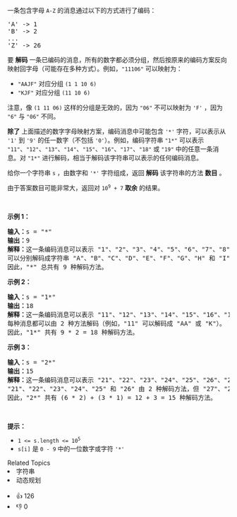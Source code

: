 <p>一条包含字母&nbsp;<code>A-Z</code> 的消息通过以下的方式进行了编码：</p>

<pre>
'A' -&gt; 1
'B' -&gt; 2
...
'Z' -&gt; 26
</pre>

<p>要 <strong>解码</strong> 一条已编码的消息，所有的数字都必须分组，然后按原来的编码方案反向映射回字母（可能存在多种方式）。例如，<code>"11106"</code> 可以映射为：</p>

<ul>
	<li><code>"AAJF"</code> 对应分组 <code>(1 1 10 6)</code></li>
	<li><code>"KJF"</code> 对应分组 <code>(11 10 6)</code></li>
</ul>

<p>注意，像 <code>(1 11 06)</code> 这样的分组是无效的，因为 <code>"06"</code> 不可以映射为 <code>'F'</code> ，因为 <code>"6"</code> 与 <code>"06"</code> 不同。</p>

<p><strong>除了</strong> 上面描述的数字字母映射方案，编码消息中可能包含 <code>'*'</code> 字符，可以表示从 <code>'1'</code> 到 <code>'9'</code> 的任一数字（不包括 <code>'0'</code>）。例如，编码字符串 <code>"1*"</code> 可以表示 <code>"11"</code>、<code>"12"</code>、<code>"13"</code>、<code>"14"</code>、<code>"15"</code>、<code>"16"</code>、<code>"17"</code>、<code>"18"</code> 或 <code>"19"</code> 中的任意一条消息。对 <code>"1*"</code> 进行解码，相当于解码该字符串可以表示的任何编码消息。</p>

<p>给你一个字符串 <code>s</code> ，由数字和 <code>'*'</code> 字符组成，返回 <strong>解码</strong> 该字符串的方法 <strong>数目</strong> 。</p>

<p>由于答案数目可能非常大，返回对 <code>10<sup>9</sup> + 7</code> <strong>取余</strong> 的结果。</p>

<p>&nbsp;</p>

<p><strong>示例 1：</strong></p>

<pre>
<strong>输入：</strong>s = "*"
<strong>输出：</strong>9
<strong>解释：</strong>这一条编码消息可以表示 "1"、"2"、"3"、"4"、"5"、"6"、"7"、"8" 或 "9" 中的任意一条。
可以分别解码成字符串 "A"、"B"、"C"、"D"、"E"、"F"、"G"、"H" 和 "I" 。
因此，"*" 总共有 9 种解码方法。
</pre>

<p><strong>示例 2：</strong></p>

<pre>
<strong>输入：</strong>s = "1*"
<strong>输出：</strong>18
<strong>解释：</strong>这一条编码消息可以表示 "11"、"12"、"13"、"14"、"15"、"16"、"17"、"18" 或 "19" 中的任意一条。
每种消息都可以由 2 种方法解码（例如，"11" 可以解码成 "AA" 或 "K"）。
因此，"1*" 共有 9 * 2 = 18 种解码方法。
</pre>

<p><strong>示例 3：</strong></p>

<pre>
<strong>输入：</strong>s = "2*"
<strong>输出：</strong>15
<strong>解释：</strong>这一条编码消息可以表示 "21"、"22"、"23"、"24"、"25"、"26"、"27"、"28" 或 "29" 中的任意一条。
"21"、"22"、"23"、"24"、"25" 和 "26" 由 2 种解码方法，但 "27"、"28" 和 "29" 仅有 1 种解码方法。
因此，"2*" 共有 (6 * 2) + (3 * 1) = 12 + 3 = 15 种解码方法。
</pre>

<p>&nbsp;</p>

<p><strong>提示：</strong></p>

<ul>
	<li><code>1 &lt;= s.length &lt;= 10<sup>5</sup></code></li>
	<li><code>s[i]</code> 是 <code>0 - 9</code> 中的一位数字或字符 <code>'*'</code></li>
</ul>
<div><div>Related Topics</div><div><li>字符串</li><li>动态规划</li></div></div><br><div><li>👍 126</li><li>👎 0</li></div>
